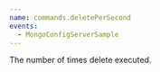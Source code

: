 ```yaml
---
name: commands.deletePerSecond
events:
  - MongoConfigServerSample
---
```


The number of times delete executed.